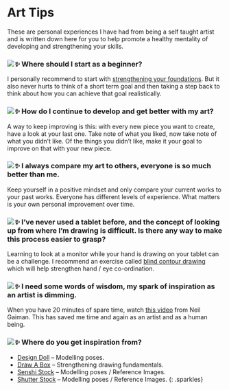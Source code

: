 # Art Tips

These are personal experiences I have had from being a self taught artist and is written down here for you to help promote a healthy mentality of developing and strengthening your skills.

### *![✨](https://s.w.org/images/core/emoji/2.2.1/svg/2728.svg)* Where should I start as a beginner?
I personally recommend to start with [strengthening your foundations](http://drawabox.com/).
But it also never hurts to think of a short term goal and then taking a step
back to think about how you can achieve that goal realistically.

### *![✨](https://s.w.org/images/core/emoji/2.2.1/svg/2728.svg)* How do I continue to develop and get better with my art?
A way to keep improving is this: with every new piece you want to create, have
a look at your last one. Take note of what you liked, now take note of what you
didn’t like. Of the things you didn’t like, make it your goal to improve on
that with your new piece.

### *![✨](https://s.w.org/images/core/emoji/2.2.1/svg/2728.svg)* I always compare my art to others, everyone is so much better than me.
Keep yourself in a positive mindset and only compare your current works to your
past works. Everyone has different levels of experience. What matters is your
own personal improvement over time.

### *![✨](https://s.w.org/images/core/emoji/2.2.1/svg/2728.svg)* I’ve never used a tablet before, and the concept of looking up from where I’m drawing is difficult. Is there any way to make this process easier to grasp?
Learning to look at a monitor while your hand is drawing on your tablet can be a
challenge. I recommend an exercise called [blind contour drawing](https://en.wikipedia.org/wiki/Blind_contour_drawing)
which will help strengthen hand / eye co-ordination.

### *![✨](https://s.w.org/images/core/emoji/2.2.1/svg/2728.svg)* I need some words of wisdom, my spark of inspiration as an artist is dimming.
When you have 20 minutes of spare time, watch [this video](https://www.youtube.com/watch?v=plWexCID-kA)
from Neil Gaiman. This has saved me time and again as an artist and as a human being.

### *![✨](https://s.w.org/images/core/emoji/2.2.1/svg/2728.svg)* Where do you get inspiration from?
* [Design Doll](http://terawell.net/terawell/?lang=en) – Modelling poses.
* [Draw A Box](http://drawabox.com/) – Strengthening drawing fundamentals.
* [Senshi Stock](https://senshistock.deviantart.com/gallery/) – Modelling poses / Reference Images.
* [Shutter Stock](https://www.shutterstock.com/home) – Modelling poses / Reference Images.
{: .sparkles}

